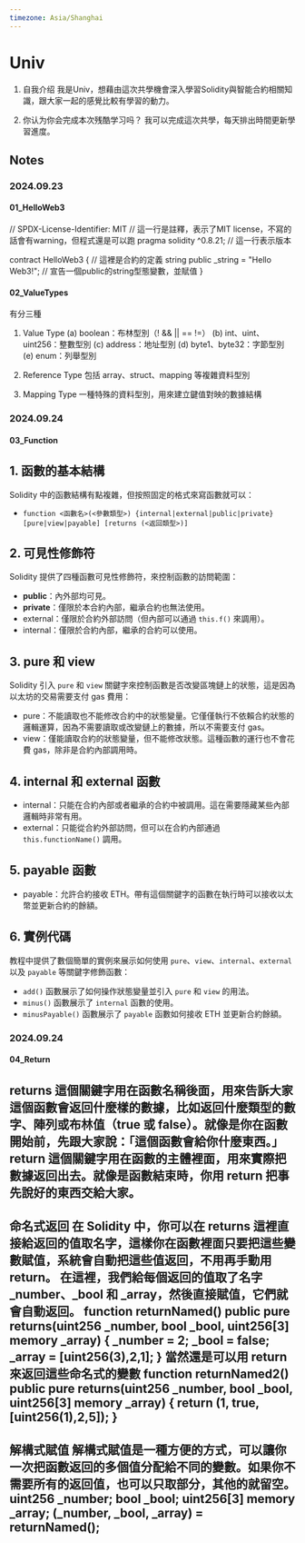 ```yaml
---
timezone: Asia/Shanghai
---
```


# Univ
1. 自我介绍
我是Univ，想藉由這次共學機會深入學習Solidity與智能合約相關知識，跟大家一起的感覺比較有學習的動力。

2. 你认为你会完成本次残酷学习吗？
我可以完成這次共學，每天排出時間更新學習進度。
   
## Notes
<!-- Content_START -->


### 2024.09.23

#### 01_HelloWeb3
// SPDX-License-Identifier: MIT 
// 這一行是註釋，表示了MIT license，不寫的話會有warning，但程式還是可以跑
pragma solidity ^0.8.21; // 這一行表示版本

contract HelloWeb3 { // 這裡是合約的定義
   string public _string = "Hello Web3!"; // 宣告一個public的string型態變數，並賦值
}

#### 02_ValueTypes
有分三種
1. Value Type
(a) boolean：布林型別（! && || == !=）
(b) int、uint、uint256：整數型別
(c) address：地址型別
(d) byte1、byte32：字節型別
(e) enum：列舉型別

2. Reference Type
包括 array、struct、mapping 等複雜資料型別

3. Mapping Type
一種特殊的資料型別，用來建立鍵值對映的數據結構

### 2024.09.24
#### 03_Function
## 1. 函數的基本結構
Solidity 中的函數結構有點複雜，但按照固定的格式來寫函數就可以：
- `function <函數名>(<參數類型>) {internal|external|public|private} [pure|view|payable] [returns (<返回類型>)]`

## 2. 可見性修飾符
Solidity 提供了四種函數可見性修飾符，來控制函數的訪問範圍：
- **public**：內外部均可見。
- **private**：僅限於本合約內部，繼承合約也無法使用。
- external：僅限於合約外部訪問（但內部可以通過 `this.f()` 來調用）。
- internal：僅限於合約內部，繼承的合約可以使用。

## 3. pure 和 view
Solidity 引入 `pure` 和 `view` 關鍵字來控制函數是否改變區塊鏈上的狀態，這是因為以太坊的交易需要支付 gas 費用：
- pure：不能讀取也不能修改合約中的狀態變量。它僅僅執行不依賴合約狀態的邏輯運算，因為不需要讀取或改變鏈上的數據，所以不需要支付 gas。
- view：僅能讀取合約的狀態變量，但不能修改狀態。這種函數的運行也不會花費 gas，除非是合約內部調用時。

## 4. internal 和 external 函數
- internal：只能在合約內部或者繼承的合約中被調用。這在需要隱藏某些內部邏輯時非常有用。
- external：只能從合約外部訪問，但可以在合約內部通過 `this.functionName()` 調用。

## 5. payable 函數
- payable：允許合約接收 ETH。帶有這個關鍵字的函數在執行時可以接收以太幣並更新合約的餘額。

## 6. 實例代碼
教程中提供了數個簡單的實例來展示如何使用 `pure`、`view`、`internal`、`external` 以及 `payable` 等關鍵字修飾函數：
- `add()` 函數展示了如何操作狀態變量並引入 `pure` 和 `view` 的用法。
- `minus()` 函數展示了 `internal` 函數的使用。
- `minusPayable()` 函數展示了 `payable` 函數如何接收 ETH 並更新合約餘額。

### 2024.09.24
#### 04_Return
returns 這個關鍵字用在函數名稱後面，用來告訴大家這個函數會返回什麼樣的數據，比如返回什麼類型的數字、陣列或布林值（true 或 false）。就像是你在函數開始前，先跟大家說：「這個函數會給你什麼東西。」
return 這個關鍵字用在函數的主體裡面，用來實際把數據返回出去。就像是函數結束時，你用 return 把事先說好的東西交給大家。
------------------------------------------------
命名式返回
在 Solidity 中，你可以在 returns 這裡直接給返回的值取名字，這樣你在函數裡面只要把這些變數賦值，系統會自動把這些值返回，不用再手動用 return。
在這裡，我們給每個返回的值取了名字 _number、_bool 和 _array，然後直接賦值，它們就會自動返回。
function returnNamed() public pure returns(uint256 _number, bool _bool, uint256[3] memory _array) {
    _number = 2;
    _bool = false;
    _array = [uint256(3),2,1];
}
當然還是可以用 return 來返回這些命名式的變數
function returnNamed2() public pure returns(uint256 _number, bool _bool, uint256[3] memory _array) {
    return (1, true, [uint256(1),2,5]);
}
------------------------------------------------
解構式賦值
解構式賦值是一種方便的方式，可以讓你一次把函數返回的多個值分配給不同的變數。如果你不需要所有的返回值，也可以只取部分，其他的就留空。
uint256 _number;
bool _bool;
uint256[3] memory _array;
(_number, _bool, _array) = returnNamed();
------------------------------------------------



<!-- Content_END -->
